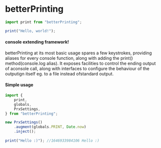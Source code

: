 betterPrinting
==============

```js
import print from "betterPrinting";

print("Hello, world!");
```

#### console extending framework! ####

betterPrinting at its most basic usage spares a few keystrokes, providing aliases for every console function, along with adding the print() method(console.log alias). It exposes facilities to control the ending output of aconsole call, along with interfaces to configure the behaviour of the outputign itself eg. to a file instead ofstandard output.

#### Simple usage ####
```js
import {
	print,
	globals,
	PrxSettings,
} from "betterPrinting";

new PrxSettings()
	.augment(globals.PRINT, Date.now)
	.inject();
	
print("Hello :)"); //1646933984106 Hello :)
```

